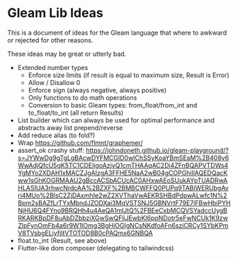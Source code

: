 # Gleam Lib Ideas

This is a document of ideas for the Gleam language that where to awkward or rejected for other reasons.

These ideas may be great or utterly bad.

* Extended number types
  * Enforce size limits (if result is equal to maximum size, Result is Error)
  * Allow / Disallow 0
  * Enforce sign (always negative, always positive)
  * Only functions to do math operations
  * Conversion to basic Gleam types: from_float/from_int and to_float/to_int (all return Results)
* List builder which can always be used for optimal performance and abstracts away list prepend/reverse
* Add reduce alias (to fold?)
* Wrap <https://github.com/flmnt/graphemer/>
* assert_ok crashy stuff: <https://johndoneth.github.io/gleam-playground/?s=JYWwDg9gTgLgBAcwDYFMCGID0wIChSSyKoaYBmSEaM%2B408y6WwAdjQfcU5gK5TC1CDEligoAzjyQ1cmTHAAqAC2Di4ZFnBQAPVTDWs4YgMYo2XDAH1xMACZJgAIzgA3FFHE5NaA2wB04gCOPGhillAQEDQacKww1sGhKOGRMAAU2gBccACSbACUcAC0AHxwAEoSUukAYpTUADRwAHLASIUA3rhwcNrdcAA%2BZXF%2BMBCWFFQ0PUPq9TABiWERUbgAvri4MUo%2BlsC2ZjDAxmhIe2wZ2XVThaVwAEKRSHBdPdpwALwfc1N%2Bpm2sBAZfLrTYxMbndJZODXai3MqVSTSNJ5GBNVrtF79E7iFBwHbiPYHNjHU6Q4FYno9BRQHh4u4AeQA1mlJtQ%2FBEeCxbMCQVSYadccUygBRKARKBpDF8uAbDZbbziXGwSwQFliJEwbKI6ppNDotr5eFwNCUk1K9zwZlpFynOmFb4a6r9W1IOmg3BgHjOGIgNCsNKdfoAFn6sziCRCy1SYbKPmV8TVsbgELiyfjltVTOTOD8B0cPAQmx6GNBQA>
* float.to_int (Result, see above)
* Flutter-like dom composer (delegating to tailwindcss)
